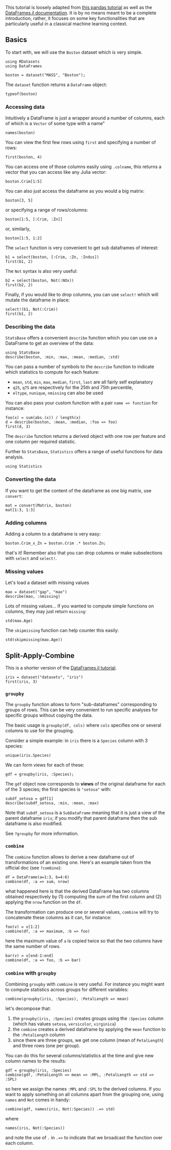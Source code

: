 <!--This file was generated, do not modify it.-->
This tutorial is loosely adapted from [this pandas tutorial](https://pandas.pydata.org/pandas-docs/stable/getting_started/10min.html) as well as the [DataFrames.jl documentation](http://juliadata.github.io/DataFrames.jl/latest/man/getting_started/).
It is by no means meant to be a complete introduction, rather, it focuses on some key functionalities that are particularly useful in a classical machine learning context.

## Basics

To start with, we will use the `Boston` dataset which is very simple.

```julia:ex1
using RDatasets
using DataFrames

boston = dataset("MASS", "Boston");
```

The `dataset` function returns a `DataFrame` object:

```julia:ex2
typeof(boston)
```

### Accessing data

Intuitively a DataFrame is just a wrapper around a number of columns, each of which is a `Vector` of some type with a name"

```julia:ex3
names(boston)
```

You can view the first few rows using `first` and specifying a number of rows:

```julia:ex4
first(boston, 4)
```

You can access one of those columns easily using `.colname`, this returns a vector that you can access like any Julia vector:

```julia:ex5
boston.Crim[1:5]
```

You can also just access the dataframe as you would a big matrix:

```julia:ex6
boston[3, 5]
```

or specifying a range of rows/columns:

```julia:ex7
boston[1:5, [:Crim, :Zn]]
```

or, similarly,

```julia:ex8
boston[1:5, 1:2]
```

The `select` function is very convenient to get sub dataframes of interest:

```julia:ex9
b1 = select(boston, [:Crim, :Zn, :Indus])
first(b1, 2)
```

The `Not` syntax is  also very  useful:

```julia:ex10
b2 = select(boston, Not(:NOx))
first(b2, 2)
```

Finally, if you would like to drop columns, you can use `select!` which will mutate the dataframe in place:

```julia:ex11
select!(b1, Not(:Crim))
first(b1, 2)
```

### Describing the data

`StatsBase` offers a convenient `describe` function which you can use on a DataFrame to get an overview of the data:

```julia:ex12
using StatsBase
describe(boston, :min, :max, :mean, :median, :std)
```

You can pass a number of symbols to the `describe` function to indicate which statistics to compute for each feature:

* `mean`, `std`, `min`, `max`, `median`, `first`, `last` are all fairly self explanatory
* `q25`, `q75` are respectively for the 25th and 75th percentile,
* `eltype`, `nunique`, `nmissing` can also be used

You can also  pass your custom function with a pair `name => function` for instance:

```julia:ex13
foo(x) = sum(abs.(x)) / length(x)
d = describe(boston, :mean, :median, :foo => foo)
first(d, 3)
```

The `describe` function returns a derived object with one row per feature and one column per required statistic.

Further to `StatsBase`, `Statistics` offers a range of useful functions for data analysis.

```julia:ex14
using Statistics
```

### Converting the data

If you want to get the content of the dataframe as one big matrix, use `convert`:

```julia:ex15
mat = convert(Matrix, boston)
mat[1:3, 1:3]
```

### Adding columns

Adding a column to a dataframe is very easy:

```julia:ex16
boston.Crim_x_Zn = boston.Crim .* boston.Zn;
```

that's it! Remember also that you can drop columns or make subselections with `select` and `select!`.

### Missing values

Let's load a dataset with missing values

```julia:ex17
mao = dataset("gap", "mao")
describe(mao, :nmissing)
```

Lots of missing values...
If  you wanted to compute simple functions on columns, they  may just return `missing`:

```julia:ex18
std(mao.Age)
```

The `skipmissing` function can help counter this  easily:

```julia:ex19
std(skipmissing(mao.Age))
```

## Split-Apply-Combine

This is a shorter version of the [DataFrames.jl tutorial](http://juliadata.github.io/DataFrames.jl/latest/man/split_apply_combine/).

```julia:ex20
iris = dataset("datasets", "iris")
first(iris, 3)
```

### `groupby`

The `groupby` function allows to form "sub-dataframes" corresponding to groups of rows.
This can be very convenient to run specific analyses for specific groups without copying the data.

The basic usage is `groupby(df, cols)` where `cols` specifies one or several columns to use for the grouping.

Consider a simple example: in `iris` there is a `Species` column with 3 species:

```julia:ex21
unique(iris.Species)
```

We can form views for each of these:

```julia:ex22
gdf = groupby(iris, :Species);
```

The `gdf` object now corresponds to **views** of the original dataframe for each of the 3 species; the first species is `"setosa"` with:

```julia:ex23
subdf_setosa = gdf[1]
describe(subdf_setosa, :min, :mean, :max)
```

Note that `subdf_setosa` is a `SubDataFrame` meaning that it is just a view of the parent dataframe `iris`; if you modify that parent dataframe then the sub dataframe is also  modified.

See `?groupby` for more information.

### `combine`

The `combine` function allows to derive a new dataframe out of transformations of an existing one.
Here's an example taken from the official doc (see `?combine`):

```julia:ex24
df = DataFrame(a=1:3, b=4:6)
combine(df, :a => sum, nrow)
```

what happened here is that the derived DataFrame has two columns obtained respectively by (1) computing the sum of the first column and (2) applying the `nrow` function on the `df`.

The transformation can produce one or several values, `combine` will try to concatenate these columns as it can, for instance:

```julia:ex25
foo(v) = v[1:2]
combine(df, :a => maximum, :b => foo)
```

here the maximum value of `a` is copied twice so that the two columns have the same number of rows.

```julia:ex26
bar(v) = v[end-1:end]
combine(df, :a => foo, :b => bar)
```

### `combine` with `groupby`

Combining `groupby` with `combine` is very useful.
For instance you might want to compute statistics across groups for different variables:

```julia:ex27
combine(groupby(iris, :Species), :PetalLength => mean)
```

let's decompose that:

1. the `groupby(iris, :Species)` creates groups using the `:Species` column (which has values `setosa`, `versicolor`, `virginica`)
2. the `combine` creates a derived dataframe by applying the `mean` function to the `:PetalLength` column
3. since there are three groups, we get one column (mean of `PetalLength`) and three rows (one per group).


You can do this for several columns/statistics at the time and give new column names to the results:

```julia:ex28
gdf = groupby(iris, :Species)
combine(gdf, :PetalLength => mean => :MPL, :PetalLength => std => :SPL)
```

so here we assign the names `:MPL` and `:SPL` to the derived columns.
If you want to apply something on all columns apart from the grouping one, using `names` and `Not` comes in handy:

```julia:ex29
combine(gdf, names(iris, Not(:Species)) .=> std)
```

where

```julia:ex30
names(iris, Not(:Species))
```

and note the use of `.` in `.=>` to indicate that we broadcast the function over each column.

